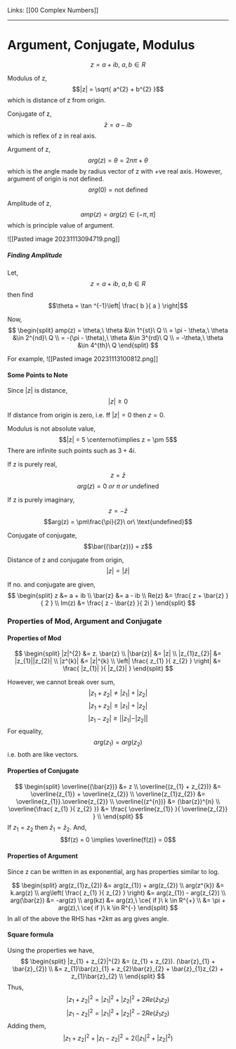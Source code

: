 Links: [[00 Complex Numbers]]
___
# Argument, Conjugate, Modulus 
$$z = a + ib,\ a,b \in R$$

Modulus of z,
$$|z| = \sqrt{ a^{2} + b^{2} }$$
which is distance of z from origin. 

Conjugate of z,
$$\bar{z} = a - ib$$
which is reflex of z in real axis. 

Argument of z,
$$arg(z) = \theta = 2n\pi + \theta$$
which is the angle made by radius vector of z with +ve real axis. 
However, argument of origin is not defined. 
$$arg(0) = \text{not defined}$$

Amplitude of z,
$$amp(z) = arg(z) \in (-\pi, \pi]$$
which is principle value of argument.

![[Pasted image 20231113094719.png]]


##### Finding Amplitude 
Let,
$$z = a + ib,\ a,b \in R$$
then find 
$$\theta = \tan ^{-1}\left| \frac{ b }{ a } \right|$$

Now,
$$
\begin{split}
amp(z) = \theta,\ \theta &\in 1^{st}\ Q \\
= \pi - \theta,\ \theta &\in 2^{nd}\ Q \\
= -(\pi - \theta),\ \theta &\in 3^{rd}\ Q \\
= -\theta,\ \theta &\in 4^{th}\ Q 
\end{split}
$$

For example,
![[Pasted image 20231113100812.png]]

#### Some Points to Note
Since $|z|$ is distance,
$$|z| \geq 0$$

If distance from origin is zero, i.e. ff $|z| = 0$ then $z = 0$.

Modulus is not absolute value,
$$|z| = 5 \centernot\implies z = \pm 5$$
There are infinite such points such as $3 + 4i$.

If z is purely real,
$$z = \bar{z}$$
$$arg(z) = 0\ or\ \pi\ or\ \text{undefined}$$   


If z is purely imaginary,
$$z = -\bar{z}$$
$$arg(z) = \pm\frac{\pi}{2}\ or\ \text{undefined}$$

Conjugate of conjugate,
$$\bar{(\bar{z})} = z$$

Distance of z and conjugate from origin,
$$|z| = |\bar{z}|$$

If no. and conjugate are given,
$$
\begin{split}
z &= a + ib \\
\bar{z} &= a - ib \\
Re(z) &= \frac{ z + \bar{z} }{ 2 } \\
Im(z) &= \frac{ z - \bar{z} }{ 2i }
\end{split}
$$

### Properties of Mod, Argument and Conjugate 

#### Properties of Mod
$$
\begin{split}
|z|^{2} &= z. \bar{z} \\
|\bar{z}| &= |z| \\
|z_{1}z_{2}| &= |z_{1}||z_{2}| \\
|z^{k}| &= |z|^{k} \\
\left| \frac{ z_{1} }{ z_{2} } \right| &= \frac{ |z_{1}| }{ |z_{2}| } 
\end{split}
$$

However, we cannot break over sum,
$$|z_{1} + z_{2}| \neq |z_{1}| + |z_{2}|$$
$$|z_{1} + z_{2}| \leq |z_{1}| + |z_{2}|$$
$$|z_{1} - z_{2}| \geq | |z_{1}| - |z_{2}| |$$
For equality,
$$arg(z_{1}) = arg(z_{2})$$
i.e. both are like vectors.

#### Properties of Conjugate
$$
\begin{split}
\overline{(\bar{z})} &= z \\
\overline{(z_{1} + z_{2})} &= \overline{z_{1}} + \overline{z_{2}} \\
\overline{z_{1}z_{2}} &= \overline{z_{1}}.\overline{z_{2}} \\
\overline{(z^{n})} &= (\bar{z})^{n} \\
\overline{\frac{ z_{1} }{ z_{2} }} &= \frac{ \overline{z_{1}} }{ \overline{z_{2}} } \\
\end{split}
$$
If $z_{1} = z_{2}$ then $\bar{z}_{1} = \bar{z}_{2}$.
And,
$$f(z) = 0 \implies \overline{f(z)} = 0$$

#### Properties of Argument 
Since z can be written in as exponential, arg has properties similar to log.

$$
\begin{split}
arg(z_{1}z_{2}) &= arg(z_{1}) + arg(z_{2}) \\
arg(z^{k}) &= k.arg(z) \\
arg\left( \frac{ z_{1} }{ z_{2} } \right) &= arg(z_{1}) - arg(z_{2}) \\
arg(\bar{z}) &= -arg(z) \\
arg(kz) &= arg(z),\ \ce{ if }\ k \in R^{+} \\
&= \pi + arg(z),\ \ce{ if }\ k \in R^{-}
\end{split}
$$
In all of the above the RHS has $+ 2k\pi$ as arg gives angle.

#### Square formula
Using the properties we have,
$$
\begin{split}
|z_{1} + z_{2}|^{2} &= (z_{1} + z_{2}). (\bar{z}_{1} + \bar{z}_{2}) \\
&= z_{1}\bar{z}_{1} + z_{2}\bar{z}_{2} + \bar{z}_{1}z_{2} + z_{1}\bar{z}_{2} \\
\end{split}
$$
Thus,
$$|z_{1} + z_{2}|^{2} = |z_{1}|^{2} + |z_{2}|^{2} + 2Re(\bar{z}_{1}z_{2})$$
$$|z_{1} - z_{2}|^{2} = |z_{1}|^{2} + |z_{2}|^{2} - 2Re(\bar{z}_{1}z_{2})$$
Adding them,
$$|z_{1} + z_{2}|^{2} + |z_{1} - z_{2}|^{2} = 2(|z_{1}|^{2} + |z_{2}|^{2})$$


